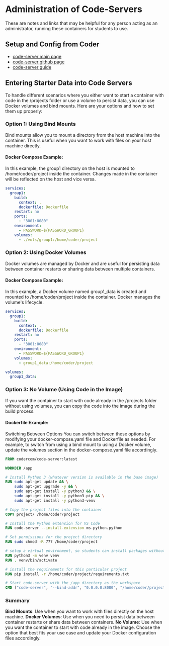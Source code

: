# Administration of Code-Servers
These are notes and links that may be helpful for any person acting as an administrator, running these containers for students to use. 

## Setup and Config from Coder
- [code-server main page](https://coder.com/)
- [code-server github page](https://github.com/coder/code-server)
- [code-server guide](https://coder.com/docs/code-server/guide)


## Entering Starter Data into Code Servers
To handle different scenarios where you either want to start a container with code in the /projects folder or use a volume to persist data, you can use Docker volumes and bind mounts. Here are your options and how to set them up properly:

### Option 1: Using Bind Mounts
Bind mounts allow you to mount a directory from the host machine into the container. This is useful when you want to work with files on your host machine directly.

#### Docker Compose Example:
In this example, the group1 directory on the host is mounted to /home/coder/project inside the container. Changes made in the container will be reflected on the host and vice versa.
```yaml
services:
  group1:
    build:
      context: .
      dockerfile: Dockerfile
    restart: no
    ports:
      - "3001:8080"
    environment:
      - PASSWORD=${PASSWORD_GROUP1}
    volumes:
      - ./vols/group1:/home/coder/project
```

### Option 2: Using Docker Volumes
Docker volumes are managed by Docker and are useful for persisting data between container restarts or sharing data between multiple containers.

#### Docker Compose Example:
In this example, a Docker volume named group1_data is created and mounted to /home/coder/project inside the container. Docker manages the volume's lifecycle.
```yaml
services:
  group1:
    build:
      context: .
      dockerfile: Dockerfile
    restart: no
    ports:
      - "3001:8080"
    environment:
      - PASSWORD=${PASSWORD_GROUP1}
    volumes:
      - group1_data:/home/coder/project

volumes:
  group1_data:
```

### Option 3: No Volume (Using Code in the Image)
If you want the container to start with code already in the /projects folder without using volumes, you can copy the code into the image during the build process.

#### Dockerfile Example:
Switching Between Options
You can switch between these options by modifying your docker-compose.yaml file and Dockerfile as needed. For example, to switch from using a bind mount to using a Docker volume, update the volumes section in the docker-compose.yaml file accordingly.
```dockerfile
FROM codercom/code-server:latest

WORKDIR /app

# Install Python 3 (whatever version is available in the base image)
RUN sudo apt-get update && \
    sudo apt-get upgrade -y && \
    sudo apt-get install -y python3 && \
    sudo apt-get install -y python3-pip && \
    sudo apt-get install -y python3-venv

# Copy the project files into the container
COPY project/ /home/coder/project

# Install the Python extension for VS Code
RUN code-server --install-extension ms-python.python

# Set permissions for the project directory
RUN sudo chmod -R 777 /home/coder/project

# setup a virtual environment, so students can install packages without sudo
RUN python3 -m venv venv
RUN . venv/bin/activate

# install the requirements for this particular project
RUN pip install -r /home/coder/project/requirements.txt

# Start code-server with the /app directory as the workspace
CMD ["code-server", "--bind-addr", "0.0.0.0:8080", "/home/coder/project"]
```


### Summary
**Bind Mounts**: Use when you want to work with files directly on the host machine.
**Docker Volumes**: Use when you need to persist data between container restarts or share data between containers.
**No Volume**: Use when you want the container to start with code already in the image.
Choose the option that best fits your use case and update your Docker configuration files accordingly.